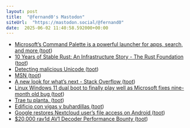 ```yaml
---
layout: post
title:  "@fernand0's Mastodon"
siteUrl:  "https://mastodon.social/@fernand0"
date:  2025-06-02 11:40:58.592000+00:00
---
```

*  [Microsoft’s Command Palette is a powerful launcher for apps, search, and more ](https://www.theverge.com/news/668719/microsoft-command-palette-powertoy-launche) ([toot](https://mastodon.social/@fernand0/114613581158028178))
*  [10 Years of Stable Rust: An Infrastructure Story - The Rust Foundation ](https://rustfoundation.org/media/10-years-of-stable-rust-an-infrastructure-story) ([toot](https://mastodon.social/@fernand0/114613362891222020))
*  [Detecting malicious Unicode ](https://daniel.haxx.se/blog/2025/05/16/detecting-malicious-unicode) ([toot](https://mastodon.social/@fernand0/114613027760658332))
*  [MSN ](https://www.msn.com/de-d) ([toot](https://mastodon.social/@fernand0/114612764504058928))
*  [A new look for what’s next - Stack Overflow ](https://stackoverflow.blog/2025/05/08/a-new-look-for-whats-next) ([toot](https://mastodon.social/@fernand0/114611191285882834))
*  [Linux Windows 11 dual boot to finally play well as Microsoft fixes nine-month old bug ](https://www.neowin.net/news/linux-windows-11-dual-boot-to-finally-play-well-as-microsoft-fixes-nine-month-old-bug) ([toot](https://mastodon.social/@fernand0/114609264999192762))
*  [Trae tu planta. ](https://avecesunafoto.wordpress.com/2025/06/01/trae-tu-planta) ([toot](https://mastodon.social/@fernand0/114609240330811271))
*  [Edificio con vigas y buhardillas ](https://www.flickr.com/photos/fernand0/54526217897) ([toot](https://mastodon.social/@fernand0/114609224102139434))
*  [Google restores Nextcloud user’s file access on Android ](https://arstechnica.com/gadgets/2025/05/nextcloud-accuses-google-of-big-tech-gatekeeping-over-android-app-permissions) ([toot](https://mastodon.social/@fernand0/114609044935473259))
*  [$20,000 rav1d AV1 Decoder Performance Bounty ](https://www.memorysafety.org/blog/rav1d-perf-bounty) ([toot](https://mastodon.social/@fernand0/114608759996185198))
